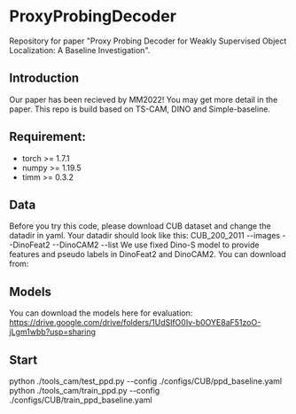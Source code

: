 # ProxyProbingDecoder
Repository for paper "Proxy Probing Decoder for Weakly Supervised Object Localization: A Baseline Investigation".

## Introduction
Our paper has been recieved by MM2022! You may get more detail in the paper. This repo is build based on TS-CAM, DINO and Simple-baseline.

## Requirement:
* torch >= 1.7.1
* numpy >= 1.19.5
* timm >= 0.3.2

## Data
Before you try this code, please download CUB dataset and change the datadir in yaml. 
Your datadir should look like this: 
CUB_200_2011 
  --images 
  --DinoFeat2 
  --DinoCAM2 
  --list 
We use fixed Dino-S model to provide features and pseudo labels in DinoFeat2 and DinoCAM2. You can download from:



## Models
You can download the models here for evaluation:
https://drive.google.com/drive/folders/1UdSlfO0Iv-b0OYE8aF51zoO-jLgm1wbb?usp=sharing

## Start
python ./tools_cam/test_ppd.py --config ./configs/CUB/ppd_baseline.yaml
python ./tools_cam/train_ppd.py --config ./configs/CUB/train_ppd_baseline.yaml
